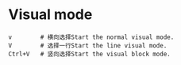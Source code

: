 # Visual mode

```vim
v        # 横向选择Start the normal visual mode.
V        # 选择一行Start the line visual mode.
Ctrl+V   # 竖向选择Start the visual block mode. 
```
